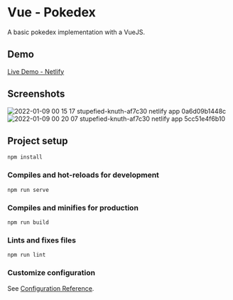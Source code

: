 # Vue - Pokedex
A basic pokedex implementation with a VueJS.

## Demo
[Live Demo - Netlify](https://stupefied-knuth-af7c30.netlify.app)

## Screenshots
![2022-01-09 00 15 17 stupefied-knuth-af7c30 netlify app 0a6d09b1448c](https://user-images.githubusercontent.com/22582753/148672996-005bcff6-ba97-435b-b104-ba9fb7145b8b.png)
![2022-01-09 00 20 07 stupefied-knuth-af7c30 netlify app 5cc51e4f6b10](https://user-images.githubusercontent.com/22582753/148673115-d376ef36-26ca-449b-a7d1-a48cc5b6ed3e.png)

## Project setup
```
npm install
```

### Compiles and hot-reloads for development
```
npm run serve
```

### Compiles and minifies for production
```
npm run build
```

### Lints and fixes files
```
npm run lint
```

### Customize configuration
See [Configuration Reference](https://cli.vuejs.org/config/).

